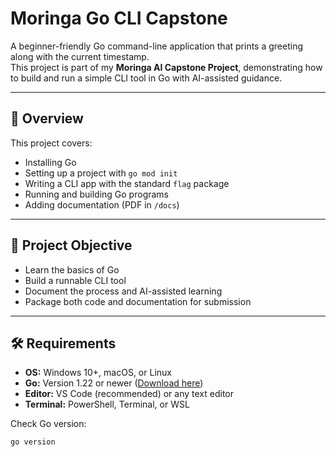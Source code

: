 # Moringa Go CLI Capstone

A beginner-friendly Go command-line application that prints a greeting along with the current timestamp.  
This project is part of my **Moringa AI Capstone Project**, demonstrating how to build and run a simple CLI tool in Go with AI-assisted guidance.

---

## 📍 Overview
This project covers:
- Installing Go
- Setting up a project with `go mod init`
- Writing a CLI app with the standard `flag` package
- Running and building Go programs
- Adding documentation (PDF in `/docs`)

---

## 🎯 Project Objective
- Learn the basics of Go
- Build a runnable CLI tool
- Document the process and AI-assisted learning
- Package both code and documentation for submission

---

## 🛠 Requirements
- **OS:** Windows 10+, macOS, or Linux
- **Go:** Version 1.22 or newer ([Download here](https://go.dev/dl))
- **Editor:** VS Code (recommended) or any text editor
- **Terminal:** PowerShell, Terminal, or WSL

Check Go version:
```bash
go version
